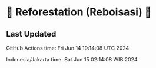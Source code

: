 
# 🌳 Reforestation (Reboisasi) 🌲

## Last Updated

GitHub Actions time: Fri Jun 14 19:14:08 UTC 2024

Indonesia/Jakarta time: Sat Jun 15 02:14:08 WIB 2024
